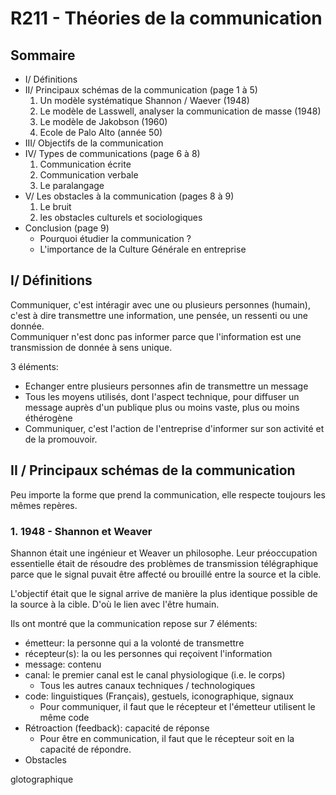 # R211 - Théories de la communication

## Sommaire

- I/ Définitions
- II/ Principaux schémas de la communication (page 1 à 5)
  1. Un modèle systématique Shannon / Waever (1948)
  1. Le modèle de Lasswell, analyser la communication de masse (1948)
  1. Le modèle de Jakobson (1960)
  1. Ecole de Palo Alto (année 50)
- III/ Objectifs de la communication
- IV/ Types de communications (page 6 à 8)
  1. Communication écrite
  1. Communication verbale
  1. Le paralangage
- V/ Les obstacles à la communication (pages 8 à 9)
  1. Le bruit
  2. les obstacles culturels et sociologiques
- Conclusion (page 9)
  - Pourquoi étudier la communication ?
  - L'importance de la Culture Générale en entreprise

## I/ Définitions

Communiquer, c'est intéragir avec une ou plusieurs personnes (humain), c'est à dire
transmettre une information, une pensée, un ressenti ou une donnée.  
Communiquer n'est donc pas informer parce que l'information est une transmission de donnée à sens unique.

3 éléments:

- Echanger entre plusieurs personnes afin de transmettre un message
- Tous les moyens utilisés, dont l'aspect technique, pour diffuser un message auprès d'un publique plus ou moins vaste, plus ou moins éthérogène
- Communiquer, c'est l'action de l'entreprise d'informer sur son activité et de la promouvoir.

## II / Principaux schémas de la communication

Peu importe la forme que prend la communication, elle respecte toujours les mêmes repères.

### 1. 1948 - Shannon et Weaver

Shannon était une ingénieur et Weaver un philosophe. Leur préoccupation 
essentielle était de résoudre des problèmes de transmission télégraphique parce 
que le signal puvait être affecté ou brouillé entre la source et la cible.

L'objectif était que le signal arrive de manière la plus identique possible de la source à la cible. D'où le lien avec l'être humain.

Ils ont montré que la communication repose sur 7 éléments:

- émetteur: la personne qui a la volonté de transmettre
- récepteur(s): la ou les personnes qui reçoivent l'information
- message: contenu 
- canal: le premier canal est le canal physiologique (i.e. le corps)
  - Tous les autres canaux techniques / technologiques
- code: linguistiques (Français), gestuels, iconographique, signaux
  - Pour communiquer, il faut que le récepteur et l'émetteur utilisent le même code
- Rétroaction (feedback): capacité de réponse
  - Pour être en communication, il faut que le récepteur soit en la capacité de répondre.
- Obstacles


glotographique
